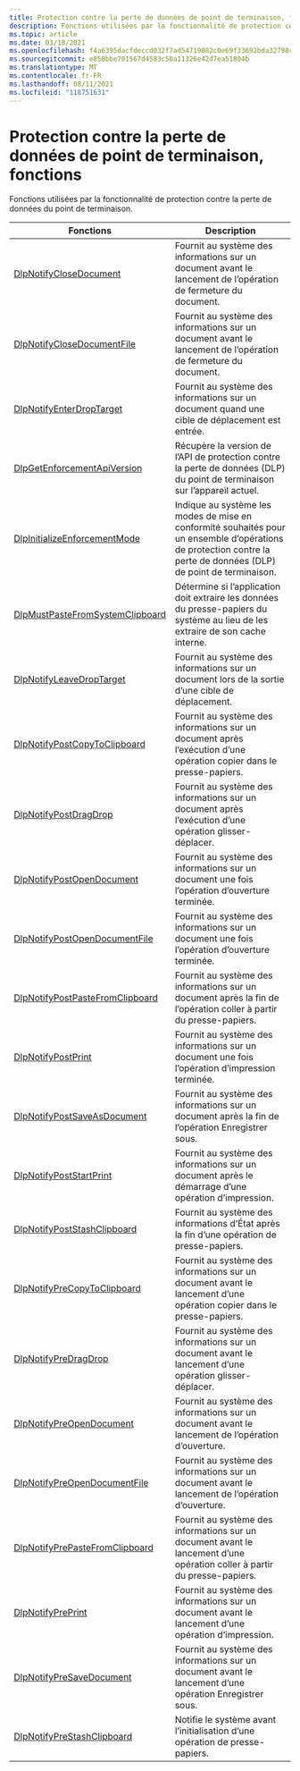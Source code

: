 ```yaml
---
title: Protection contre la perte de données de point de terminaison, fonctions
description: Fonctions utilisées par la fonctionnalité de protection contre la perte de données du point de terminaison.
ms.topic: article
ms.date: 03/18/2021
ms.openlocfilehash: f4a6395dacfdeccd032f7ad54719082c0e69f33692bda32798c09592c95d318e
ms.sourcegitcommit: e858bbe701567d4583c50a11326e42d7ea51804b
ms.translationtype: MT
ms.contentlocale: fr-FR
ms.lasthandoff: 08/11/2021
ms.locfileid: "118751631"
---
```

# <a name="endpoint-data-loss-prevention-functions"></a>Protection contre la perte de données de point de terminaison, fonctions

Fonctions utilisées par la fonctionnalité de protection contre la perte de données du point de terminaison.



| Fonctions                                                       | Description                                                           |
|-------------------------------------------------------------------|-----------------------------------------------------------------------|
| [DlpNotifyCloseDocument](endpointdlp-dlpnotifyclosedocument.md)                       | Fournit au système des informations sur un document avant le lancement de l’opération de fermeture du document.                                  |
| [DlpNotifyCloseDocumentFile](endpointdlp-dlpnotifyclosedocumentfile.md)                       | Fournit au système des informations sur un document avant le lancement de l’opération de fermeture du document.                                  |
| [DlpNotifyEnterDropTarget](endpointdlp-dlpnotifyenterdroptarget.md)                       | Fournit au système des informations sur un document quand une cible de déplacement est entrée.                                  |
| [DlpGetEnforcementApiVersion](endpointdlp-dlpgetenforcementapiversion.md)                       | Récupère la version de l’API de protection contre la perte de données (DLP) du point de terminaison sur l’appareil actuel.                                  |
| [DlpInitializeEnforcementMode](endpointdlp-dlpinitializeenforcementmode.md)                       | Indique au système les modes de mise en conformité souhaités pour un ensemble d’opérations de protection contre la perte de données (DLP) de point de terminaison.                                  |
| [DlpMustPasteFromSystemClipboard](endpointdlp-dlpmustpastefromsystemclipboard.md)                       | Détermine si l’application doit extraire les données du presse-papiers du système au lieu de les extraire de son cache interne.                                  |
| [DlpNotifyLeaveDropTarget](endpointdlp-dlpnotifyleavedroptarget.md)                       | Fournit au système des informations sur un document lors de la sortie d’une cible de déplacement.                                  |
| [DlpNotifyPostCopyToClipboard](endpointdlp-dlpnotifypostcopytoclipboard.md)                         | Fournit au système des informations sur un document après l’exécution d’une opération copier dans le presse-papiers.  |
| [DlpNotifyPostDragDrop](endpointdlp-dlpnotifypostdragdrop.md)                         | Fournit au système des informations sur un document après l’exécution d’une opération glisser-déplacer.  |
| [DlpNotifyPostOpenDocument](endpointdlp-dlpnotifypostopendocument.md)                       | Fournit au système des informations sur un document une fois l’opération d’ouverture terminée.                                  |
| [DlpNotifyPostOpenDocumentFile](endpointdlp-dlpnotifypostopendocumentfile.md)                       | Fournit au système des informations sur un document une fois l’opération d’ouverture terminée.                                  |
| [DlpNotifyPostPasteFromClipboard](endpointdlp-dlpnotifypostpastefromclipboard.md)                       | Fournit au système des informations sur un document après la fin de l’opération coller à partir du presse-papiers.                                  |
| [DlpNotifyPostPrint](endpointdlp-dlpnotifypostprint.md)                       | Fournit au système des informations sur un document une fois l’opération d’impression terminée.                                  |
| [DlpNotifyPostSaveAsDocument](endpointdlp-dlpnotifypostsaveasdocument.md)                       | Fournit au système des informations sur un document après la fin de l’opération Enregistrer sous.                                  |
| [DlpNotifyPostStartPrint](endpointdlp-dlpnotifypoststartprint.md)                       | Fournit au système des informations sur un document après le démarrage d’une opération d’impression.                                  |
| [DlpNotifyPostStashClipboard](endpointdlp-dlpnotifypoststashclipboard.md)                       | Fournit au système des informations d’État après la fin d’une opération de presse-papiers.                                  |
| [DlpNotifyPreCopyToClipboard](endpointdlp-dlpnotifyprecopytoclipboard.md)                         | Fournit au système des informations sur un document avant le lancement d’une opération copier dans le presse-papiers.  |
| [DlpNotifyPreDragDrop](endpointdlp-dlpnotifypredragdrop.md)                         | Fournit au système des informations sur un document avant le lancement d’une opération glisser-déplacer.  |
| [DlpNotifyPreOpenDocument](endpointdlp-dlpnotifypreopendocument.md)                         | Fournit au système des informations sur un document avant le lancement de l’opération d’ouverture.  |
| [DlpNotifyPreOpenDocumentFile](endpointdlp-dlpnotifypreopendocumentfile.md)                         | Fournit au système des informations sur un document avant le lancement de l’opération d’ouverture.  |
| [DlpNotifyPrePasteFromClipboard](endpointdlp-dlpnotifyprepastefromclipboard.md)                         | Fournit au système des informations sur un document avant le lancement d’une opération coller à partir du presse-papiers.  |
| [DlpNotifyPrePrint](endpointdlp-dlpnotifypreprint.md)                         | Fournit au système des informations sur un document avant le lancement d’une opération d’impression.  |
| [DlpNotifyPreSaveDocument](endpointdlp-dlpnotifypresaveasdocument.md)                       | Fournit au système des informations sur un document avant le lancement d’une opération Enregistrer sous.                                  |
| [DlpNotifyPreStashClipboard](endpointdlp-dlpnotifyprestashclipboard.md)                       | Notifie le système avant l’initialisation d’une opération de presse-papiers.                                  |